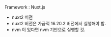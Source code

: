 Framework : Nuxt.js 

- nuxt2 버전
- nuxt2 버전은 가급적 16.20.2 버전에서 실행해야 함.
- nvm 이 있다면 nvm 기반으로 실행할 것.



